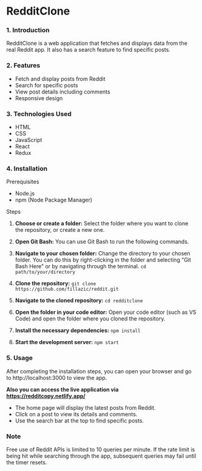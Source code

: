 # RedditClone


### 1. Introduction

RedditClone is a web application that fetches and displays data from the real Reddit app. It also has a search feature to find specific posts.

### 2. Features
- Fetch and display posts from Reddit
- Search for specific posts
- View post details including comments
- Responsive design

### 3. Technologies Used
- HTML
- CSS
- JavaScript
- React
- Redux

### 4. Installation

Prerequisites
  -  Node.js
  - npm (Node Package Manager)

Steps
1. **Choose or create a folder:** Select the folder where you want to clone the repository, or create a new one.

2. **Open Git Bash:** You can use Git Bash to run the following commands.

3. **Navigate to your chosen folder:** Change the directory to your chosen folder. You can do this by right-clicking in the folder and selecting "Git Bash Here" or by navigating through the terminal.
        ``cd path/to/your/directory``

4. **Clone the repository:**
        ``git clone https://github.com/fillazic/reddit.git``

5. **Navigate to the cloned repository:**
        ``cd redditclone``

6. **Open the folder in your code editor:** Open your code editor (such as VS Code) and open the folder where you cloned the repository.


7. **Install the necessary dependencies:**
        ``npm install``

8. **Start the development server:**
        ``npm start``


### 5. Usage

After completing the installation steps, you can open your browser and go to http://localhost:3000 to view the app.

**Also you can access the live application via <https://redditcopy.netlify.app/>**

 - The home page will display the latest posts from Reddit.
 - Click on a post to view its details and comments.
 - Use the search bar at the top to find specific posts.

### Note

Free use of Reddit APIs is limited to 10 queries per minute. If the rate limit is being hit while searching through the app, subsequent queries may fail until the timer resets.
